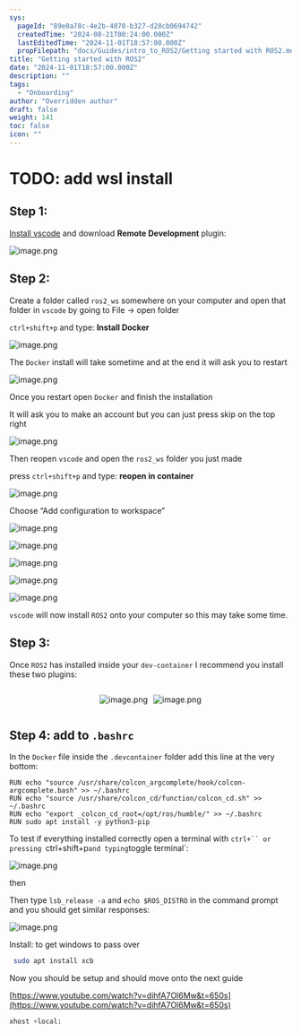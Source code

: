 ```yaml
---
sys:
  pageId: "89e0a78c-4e2b-4070-b327-d28cb0694742"
  createdTime: "2024-08-21T00:24:00.000Z"
  lastEditedTime: "2024-11-01T18:57:00.000Z"
  propFilepath: "docs/Guides/intro_to_ROS2/Getting started with ROS2.md"
title: "Getting started with ROS2"
date: "2024-11-01T18:57:00.000Z"
description: ""
tags:
  - "Onboarding"
author: "Overridden author"
draft: false
weight: 141
toc: false
icon: ""
---
```


# TODO: add wsl install

## Step 1:

[Install vscode](https://code.visualstudio.com/download) and download **Remote Development** plugin:

![image.png](https://prod-files-secure.s3.us-west-2.amazonaws.com/d518164a-d88e-44d1-a4ee-3adb3bd8bce0/efb52993-1881-4a40-b95e-6f020334f022/image.png?X-Amz-Algorithm=AWS4-HMAC-SHA256&X-Amz-Content-Sha256=UNSIGNED-PAYLOAD&X-Amz-Credential=ASIAZI2LB466WLHF54Y3%2F20250419%2Fus-west-2%2Fs3%2Faws4_request&X-Amz-Date=20250419T131448Z&X-Amz-Expires=3600&X-Amz-Security-Token=IQoJb3JpZ2luX2VjEAQaCXVzLXdlc3QtMiJIMEYCIQDmDNXBsW72twtZD9qobspm9FypThPQyw9EewL1CMAbLwIhANoj8Wgs5Vh7b3ghUSV617IO7llffikFoBO3%2BQbr23DbKogECI3%2F%2F%2F%2F%2F%2F%2F%2F%2F%2FwEQABoMNjM3NDIzMTgzODA1Igz3PiZCn11nMOy303sq3AOddwrhge%2F0nVxDM5z8IYxLn%2FC5C4KYwV4z8OOwxpL6rmJlj98Ki8tndCGp2VvxLt8SIvwmbuVjpIhR2ZtqbLJFRv6esY%2FpmZmuKpJKEPetjPT8sSSctDtHYHW3eqeNDvUmPqRROb8UxHh3eznenWuCAnNpMhEmNZ%2FzoGtJGzmWvvfYu7I2yWXQehGQ6SpZWT1nt2o76cTlXdpw%2FT%2FhEAnYXvzNfptO8Lww4Fx4kmglOUbLmdOUnRRD7BcCiwHKbKL2zF%2BknnFM1rLPjmST8zxIRiSdmzcaShUxPtCkSe71p%2Bt4x%2FO9uNcXBwxYTZkk98ruxfd5k%2FuYET1aTUlP5qXzRyVPhre30EcsfhbcHW2m3JQ%2BauYXlO6Zy3L8dB7Btr%2Bcmvp2H09GicUfe3HlrrguUkrU6OlyD5TmYkGT1%2F9cjYdN3t3moWTan2MMK4ctmcwT0Nr8880XdLWbfpILD%2FIbq6TPT20OesW9J0zpcRf8e%2BSkAr10vxqgp3pnk58Lp1BTYmaOVYbCSagChZFTOwiBKhuPSbqW4uMDq8G8CiEByfDO021wWAfci5F42AuOWXxpaT9a2Opthr8PQSiVWAIHn77r9pWk%2F%2BcJkr54KLpPtXKQ22VfrqmSNAHfgTCcm47ABjqkAb5zkX8A0UeUNhlKGlpN%2F1%2Fiet9gsW2LDETBHqf1HWDWyu9J%2FU9HYGhgC4W9ER31xvfZXsApRtI7bZaAifBVwoiljnUpdiwU3FQQPE1FL%2BgJ5WPwWH%2FyyDqAtsL54hBeDe9aIDczkUlaNTlLo8O3c5bEpwyAzwV3BKXRMT83qhulH89kV8OyRV%2BeTFM1FkXjzAKRQUp3iLYQytKiNqgN3LN0EK%2FU&X-Amz-Signature=4a9804825a4f1c3ddda90dda959b72c1a2530a20b19fde1fa564e8b9d633a8c5&X-Amz-SignedHeaders=host&x-id=GetObject)

## Step 2:

Create a folder called `ros2_ws` somewhere on your computer and open that folder in `vscode` by going to File → open folder 

`ctrl+shift+p` and type: **Install Docker**

![image.png](https://prod-files-secure.s3.us-west-2.amazonaws.com/d518164a-d88e-44d1-a4ee-3adb3bd8bce0/2269dc0e-1cd5-47ff-bceb-c04ad9b2eab0/image.png?X-Amz-Algorithm=AWS4-HMAC-SHA256&X-Amz-Content-Sha256=UNSIGNED-PAYLOAD&X-Amz-Credential=ASIAZI2LB466WLHF54Y3%2F20250419%2Fus-west-2%2Fs3%2Faws4_request&X-Amz-Date=20250419T131448Z&X-Amz-Expires=3600&X-Amz-Security-Token=IQoJb3JpZ2luX2VjEAQaCXVzLXdlc3QtMiJIMEYCIQDmDNXBsW72twtZD9qobspm9FypThPQyw9EewL1CMAbLwIhANoj8Wgs5Vh7b3ghUSV617IO7llffikFoBO3%2BQbr23DbKogECI3%2F%2F%2F%2F%2F%2F%2F%2F%2F%2FwEQABoMNjM3NDIzMTgzODA1Igz3PiZCn11nMOy303sq3AOddwrhge%2F0nVxDM5z8IYxLn%2FC5C4KYwV4z8OOwxpL6rmJlj98Ki8tndCGp2VvxLt8SIvwmbuVjpIhR2ZtqbLJFRv6esY%2FpmZmuKpJKEPetjPT8sSSctDtHYHW3eqeNDvUmPqRROb8UxHh3eznenWuCAnNpMhEmNZ%2FzoGtJGzmWvvfYu7I2yWXQehGQ6SpZWT1nt2o76cTlXdpw%2FT%2FhEAnYXvzNfptO8Lww4Fx4kmglOUbLmdOUnRRD7BcCiwHKbKL2zF%2BknnFM1rLPjmST8zxIRiSdmzcaShUxPtCkSe71p%2Bt4x%2FO9uNcXBwxYTZkk98ruxfd5k%2FuYET1aTUlP5qXzRyVPhre30EcsfhbcHW2m3JQ%2BauYXlO6Zy3L8dB7Btr%2Bcmvp2H09GicUfe3HlrrguUkrU6OlyD5TmYkGT1%2F9cjYdN3t3moWTan2MMK4ctmcwT0Nr8880XdLWbfpILD%2FIbq6TPT20OesW9J0zpcRf8e%2BSkAr10vxqgp3pnk58Lp1BTYmaOVYbCSagChZFTOwiBKhuPSbqW4uMDq8G8CiEByfDO021wWAfci5F42AuOWXxpaT9a2Opthr8PQSiVWAIHn77r9pWk%2F%2BcJkr54KLpPtXKQ22VfrqmSNAHfgTCcm47ABjqkAb5zkX8A0UeUNhlKGlpN%2F1%2Fiet9gsW2LDETBHqf1HWDWyu9J%2FU9HYGhgC4W9ER31xvfZXsApRtI7bZaAifBVwoiljnUpdiwU3FQQPE1FL%2BgJ5WPwWH%2FyyDqAtsL54hBeDe9aIDczkUlaNTlLo8O3c5bEpwyAzwV3BKXRMT83qhulH89kV8OyRV%2BeTFM1FkXjzAKRQUp3iLYQytKiNqgN3LN0EK%2FU&X-Amz-Signature=d0dcf3d09ce19be95ac093f27e3ec03e3b8ac9c33570b95550a856728c09d5dd&X-Amz-SignedHeaders=host&x-id=GetObject)

The `Docker` install will take sometime and at the end it will ask you to restart

![image.png](https://prod-files-secure.s3.us-west-2.amazonaws.com/d518164a-d88e-44d1-a4ee-3adb3bd8bce0/ed233f78-be33-4b1f-b89c-9c346c0e961e/image.png?X-Amz-Algorithm=AWS4-HMAC-SHA256&X-Amz-Content-Sha256=UNSIGNED-PAYLOAD&X-Amz-Credential=ASIAZI2LB466WLHF54Y3%2F20250419%2Fus-west-2%2Fs3%2Faws4_request&X-Amz-Date=20250419T131448Z&X-Amz-Expires=3600&X-Amz-Security-Token=IQoJb3JpZ2luX2VjEAQaCXVzLXdlc3QtMiJIMEYCIQDmDNXBsW72twtZD9qobspm9FypThPQyw9EewL1CMAbLwIhANoj8Wgs5Vh7b3ghUSV617IO7llffikFoBO3%2BQbr23DbKogECI3%2F%2F%2F%2F%2F%2F%2F%2F%2F%2FwEQABoMNjM3NDIzMTgzODA1Igz3PiZCn11nMOy303sq3AOddwrhge%2F0nVxDM5z8IYxLn%2FC5C4KYwV4z8OOwxpL6rmJlj98Ki8tndCGp2VvxLt8SIvwmbuVjpIhR2ZtqbLJFRv6esY%2FpmZmuKpJKEPetjPT8sSSctDtHYHW3eqeNDvUmPqRROb8UxHh3eznenWuCAnNpMhEmNZ%2FzoGtJGzmWvvfYu7I2yWXQehGQ6SpZWT1nt2o76cTlXdpw%2FT%2FhEAnYXvzNfptO8Lww4Fx4kmglOUbLmdOUnRRD7BcCiwHKbKL2zF%2BknnFM1rLPjmST8zxIRiSdmzcaShUxPtCkSe71p%2Bt4x%2FO9uNcXBwxYTZkk98ruxfd5k%2FuYET1aTUlP5qXzRyVPhre30EcsfhbcHW2m3JQ%2BauYXlO6Zy3L8dB7Btr%2Bcmvp2H09GicUfe3HlrrguUkrU6OlyD5TmYkGT1%2F9cjYdN3t3moWTan2MMK4ctmcwT0Nr8880XdLWbfpILD%2FIbq6TPT20OesW9J0zpcRf8e%2BSkAr10vxqgp3pnk58Lp1BTYmaOVYbCSagChZFTOwiBKhuPSbqW4uMDq8G8CiEByfDO021wWAfci5F42AuOWXxpaT9a2Opthr8PQSiVWAIHn77r9pWk%2F%2BcJkr54KLpPtXKQ22VfrqmSNAHfgTCcm47ABjqkAb5zkX8A0UeUNhlKGlpN%2F1%2Fiet9gsW2LDETBHqf1HWDWyu9J%2FU9HYGhgC4W9ER31xvfZXsApRtI7bZaAifBVwoiljnUpdiwU3FQQPE1FL%2BgJ5WPwWH%2FyyDqAtsL54hBeDe9aIDczkUlaNTlLo8O3c5bEpwyAzwV3BKXRMT83qhulH89kV8OyRV%2BeTFM1FkXjzAKRQUp3iLYQytKiNqgN3LN0EK%2FU&X-Amz-Signature=b8224dc6b1ecdd442c0fa1448811aaced3f4fa86ac47cc4efd890dad5bd671e3&X-Amz-SignedHeaders=host&x-id=GetObject)

Once you restart open `Docker` and finish the installation

It will ask you to make an account but you can just press skip on the top right

![image.png](https://prod-files-secure.s3.us-west-2.amazonaws.com/d518164a-d88e-44d1-a4ee-3adb3bd8bce0/21010ad9-1659-4fd9-9f59-9932a09b2a3d/image.png?X-Amz-Algorithm=AWS4-HMAC-SHA256&X-Amz-Content-Sha256=UNSIGNED-PAYLOAD&X-Amz-Credential=ASIAZI2LB466WLHF54Y3%2F20250419%2Fus-west-2%2Fs3%2Faws4_request&X-Amz-Date=20250419T131448Z&X-Amz-Expires=3600&X-Amz-Security-Token=IQoJb3JpZ2luX2VjEAQaCXVzLXdlc3QtMiJIMEYCIQDmDNXBsW72twtZD9qobspm9FypThPQyw9EewL1CMAbLwIhANoj8Wgs5Vh7b3ghUSV617IO7llffikFoBO3%2BQbr23DbKogECI3%2F%2F%2F%2F%2F%2F%2F%2F%2F%2FwEQABoMNjM3NDIzMTgzODA1Igz3PiZCn11nMOy303sq3AOddwrhge%2F0nVxDM5z8IYxLn%2FC5C4KYwV4z8OOwxpL6rmJlj98Ki8tndCGp2VvxLt8SIvwmbuVjpIhR2ZtqbLJFRv6esY%2FpmZmuKpJKEPetjPT8sSSctDtHYHW3eqeNDvUmPqRROb8UxHh3eznenWuCAnNpMhEmNZ%2FzoGtJGzmWvvfYu7I2yWXQehGQ6SpZWT1nt2o76cTlXdpw%2FT%2FhEAnYXvzNfptO8Lww4Fx4kmglOUbLmdOUnRRD7BcCiwHKbKL2zF%2BknnFM1rLPjmST8zxIRiSdmzcaShUxPtCkSe71p%2Bt4x%2FO9uNcXBwxYTZkk98ruxfd5k%2FuYET1aTUlP5qXzRyVPhre30EcsfhbcHW2m3JQ%2BauYXlO6Zy3L8dB7Btr%2Bcmvp2H09GicUfe3HlrrguUkrU6OlyD5TmYkGT1%2F9cjYdN3t3moWTan2MMK4ctmcwT0Nr8880XdLWbfpILD%2FIbq6TPT20OesW9J0zpcRf8e%2BSkAr10vxqgp3pnk58Lp1BTYmaOVYbCSagChZFTOwiBKhuPSbqW4uMDq8G8CiEByfDO021wWAfci5F42AuOWXxpaT9a2Opthr8PQSiVWAIHn77r9pWk%2F%2BcJkr54KLpPtXKQ22VfrqmSNAHfgTCcm47ABjqkAb5zkX8A0UeUNhlKGlpN%2F1%2Fiet9gsW2LDETBHqf1HWDWyu9J%2FU9HYGhgC4W9ER31xvfZXsApRtI7bZaAifBVwoiljnUpdiwU3FQQPE1FL%2BgJ5WPwWH%2FyyDqAtsL54hBeDe9aIDczkUlaNTlLo8O3c5bEpwyAzwV3BKXRMT83qhulH89kV8OyRV%2BeTFM1FkXjzAKRQUp3iLYQytKiNqgN3LN0EK%2FU&X-Amz-Signature=aa680936b80724a43a9f76d3bf971bb5408c43d37542c03b90eda866e5bcaa34&X-Amz-SignedHeaders=host&x-id=GetObject)

Then reopen `vscode` and open the `ros2_ws` folder you just made

press `ctrl+shift+p` and type: **reopen in container**

![image.png](https://prod-files-secure.s3.us-west-2.amazonaws.com/d518164a-d88e-44d1-a4ee-3adb3bd8bce0/4e93b8c2-41ad-488c-8095-c74205196118/image.png?X-Amz-Algorithm=AWS4-HMAC-SHA256&X-Amz-Content-Sha256=UNSIGNED-PAYLOAD&X-Amz-Credential=ASIAZI2LB466WLHF54Y3%2F20250419%2Fus-west-2%2Fs3%2Faws4_request&X-Amz-Date=20250419T131448Z&X-Amz-Expires=3600&X-Amz-Security-Token=IQoJb3JpZ2luX2VjEAQaCXVzLXdlc3QtMiJIMEYCIQDmDNXBsW72twtZD9qobspm9FypThPQyw9EewL1CMAbLwIhANoj8Wgs5Vh7b3ghUSV617IO7llffikFoBO3%2BQbr23DbKogECI3%2F%2F%2F%2F%2F%2F%2F%2F%2F%2FwEQABoMNjM3NDIzMTgzODA1Igz3PiZCn11nMOy303sq3AOddwrhge%2F0nVxDM5z8IYxLn%2FC5C4KYwV4z8OOwxpL6rmJlj98Ki8tndCGp2VvxLt8SIvwmbuVjpIhR2ZtqbLJFRv6esY%2FpmZmuKpJKEPetjPT8sSSctDtHYHW3eqeNDvUmPqRROb8UxHh3eznenWuCAnNpMhEmNZ%2FzoGtJGzmWvvfYu7I2yWXQehGQ6SpZWT1nt2o76cTlXdpw%2FT%2FhEAnYXvzNfptO8Lww4Fx4kmglOUbLmdOUnRRD7BcCiwHKbKL2zF%2BknnFM1rLPjmST8zxIRiSdmzcaShUxPtCkSe71p%2Bt4x%2FO9uNcXBwxYTZkk98ruxfd5k%2FuYET1aTUlP5qXzRyVPhre30EcsfhbcHW2m3JQ%2BauYXlO6Zy3L8dB7Btr%2Bcmvp2H09GicUfe3HlrrguUkrU6OlyD5TmYkGT1%2F9cjYdN3t3moWTan2MMK4ctmcwT0Nr8880XdLWbfpILD%2FIbq6TPT20OesW9J0zpcRf8e%2BSkAr10vxqgp3pnk58Lp1BTYmaOVYbCSagChZFTOwiBKhuPSbqW4uMDq8G8CiEByfDO021wWAfci5F42AuOWXxpaT9a2Opthr8PQSiVWAIHn77r9pWk%2F%2BcJkr54KLpPtXKQ22VfrqmSNAHfgTCcm47ABjqkAb5zkX8A0UeUNhlKGlpN%2F1%2Fiet9gsW2LDETBHqf1HWDWyu9J%2FU9HYGhgC4W9ER31xvfZXsApRtI7bZaAifBVwoiljnUpdiwU3FQQPE1FL%2BgJ5WPwWH%2FyyDqAtsL54hBeDe9aIDczkUlaNTlLo8O3c5bEpwyAzwV3BKXRMT83qhulH89kV8OyRV%2BeTFM1FkXjzAKRQUp3iLYQytKiNqgN3LN0EK%2FU&X-Amz-Signature=0991c391eaa6e63d56241c733c1df1c0b9a147db6c8fa09e4f2df65ce36eff1a&X-Amz-SignedHeaders=host&x-id=GetObject)

Choose “Add configuration to workspace”

![image.png](https://prod-files-secure.s3.us-west-2.amazonaws.com/d518164a-d88e-44d1-a4ee-3adb3bd8bce0/9560b282-5060-4989-ba37-97e7b2c22476/image.png?X-Amz-Algorithm=AWS4-HMAC-SHA256&X-Amz-Content-Sha256=UNSIGNED-PAYLOAD&X-Amz-Credential=ASIAZI2LB466WLHF54Y3%2F20250419%2Fus-west-2%2Fs3%2Faws4_request&X-Amz-Date=20250419T131448Z&X-Amz-Expires=3600&X-Amz-Security-Token=IQoJb3JpZ2luX2VjEAQaCXVzLXdlc3QtMiJIMEYCIQDmDNXBsW72twtZD9qobspm9FypThPQyw9EewL1CMAbLwIhANoj8Wgs5Vh7b3ghUSV617IO7llffikFoBO3%2BQbr23DbKogECI3%2F%2F%2F%2F%2F%2F%2F%2F%2F%2FwEQABoMNjM3NDIzMTgzODA1Igz3PiZCn11nMOy303sq3AOddwrhge%2F0nVxDM5z8IYxLn%2FC5C4KYwV4z8OOwxpL6rmJlj98Ki8tndCGp2VvxLt8SIvwmbuVjpIhR2ZtqbLJFRv6esY%2FpmZmuKpJKEPetjPT8sSSctDtHYHW3eqeNDvUmPqRROb8UxHh3eznenWuCAnNpMhEmNZ%2FzoGtJGzmWvvfYu7I2yWXQehGQ6SpZWT1nt2o76cTlXdpw%2FT%2FhEAnYXvzNfptO8Lww4Fx4kmglOUbLmdOUnRRD7BcCiwHKbKL2zF%2BknnFM1rLPjmST8zxIRiSdmzcaShUxPtCkSe71p%2Bt4x%2FO9uNcXBwxYTZkk98ruxfd5k%2FuYET1aTUlP5qXzRyVPhre30EcsfhbcHW2m3JQ%2BauYXlO6Zy3L8dB7Btr%2Bcmvp2H09GicUfe3HlrrguUkrU6OlyD5TmYkGT1%2F9cjYdN3t3moWTan2MMK4ctmcwT0Nr8880XdLWbfpILD%2FIbq6TPT20OesW9J0zpcRf8e%2BSkAr10vxqgp3pnk58Lp1BTYmaOVYbCSagChZFTOwiBKhuPSbqW4uMDq8G8CiEByfDO021wWAfci5F42AuOWXxpaT9a2Opthr8PQSiVWAIHn77r9pWk%2F%2BcJkr54KLpPtXKQ22VfrqmSNAHfgTCcm47ABjqkAb5zkX8A0UeUNhlKGlpN%2F1%2Fiet9gsW2LDETBHqf1HWDWyu9J%2FU9HYGhgC4W9ER31xvfZXsApRtI7bZaAifBVwoiljnUpdiwU3FQQPE1FL%2BgJ5WPwWH%2FyyDqAtsL54hBeDe9aIDczkUlaNTlLo8O3c5bEpwyAzwV3BKXRMT83qhulH89kV8OyRV%2BeTFM1FkXjzAKRQUp3iLYQytKiNqgN3LN0EK%2FU&X-Amz-Signature=6a43a0ab157dde776d63f163d98229a89274bbd0d266fb72ac1504378ff65e48&X-Amz-SignedHeaders=host&x-id=GetObject)

![image.png](https://prod-files-secure.s3.us-west-2.amazonaws.com/d518164a-d88e-44d1-a4ee-3adb3bd8bce0/2ee63f81-886b-48e8-a553-dc6e5eac99e4/image.png?X-Amz-Algorithm=AWS4-HMAC-SHA256&X-Amz-Content-Sha256=UNSIGNED-PAYLOAD&X-Amz-Credential=ASIAZI2LB466WLHF54Y3%2F20250419%2Fus-west-2%2Fs3%2Faws4_request&X-Amz-Date=20250419T131448Z&X-Amz-Expires=3600&X-Amz-Security-Token=IQoJb3JpZ2luX2VjEAQaCXVzLXdlc3QtMiJIMEYCIQDmDNXBsW72twtZD9qobspm9FypThPQyw9EewL1CMAbLwIhANoj8Wgs5Vh7b3ghUSV617IO7llffikFoBO3%2BQbr23DbKogECI3%2F%2F%2F%2F%2F%2F%2F%2F%2F%2FwEQABoMNjM3NDIzMTgzODA1Igz3PiZCn11nMOy303sq3AOddwrhge%2F0nVxDM5z8IYxLn%2FC5C4KYwV4z8OOwxpL6rmJlj98Ki8tndCGp2VvxLt8SIvwmbuVjpIhR2ZtqbLJFRv6esY%2FpmZmuKpJKEPetjPT8sSSctDtHYHW3eqeNDvUmPqRROb8UxHh3eznenWuCAnNpMhEmNZ%2FzoGtJGzmWvvfYu7I2yWXQehGQ6SpZWT1nt2o76cTlXdpw%2FT%2FhEAnYXvzNfptO8Lww4Fx4kmglOUbLmdOUnRRD7BcCiwHKbKL2zF%2BknnFM1rLPjmST8zxIRiSdmzcaShUxPtCkSe71p%2Bt4x%2FO9uNcXBwxYTZkk98ruxfd5k%2FuYET1aTUlP5qXzRyVPhre30EcsfhbcHW2m3JQ%2BauYXlO6Zy3L8dB7Btr%2Bcmvp2H09GicUfe3HlrrguUkrU6OlyD5TmYkGT1%2F9cjYdN3t3moWTan2MMK4ctmcwT0Nr8880XdLWbfpILD%2FIbq6TPT20OesW9J0zpcRf8e%2BSkAr10vxqgp3pnk58Lp1BTYmaOVYbCSagChZFTOwiBKhuPSbqW4uMDq8G8CiEByfDO021wWAfci5F42AuOWXxpaT9a2Opthr8PQSiVWAIHn77r9pWk%2F%2BcJkr54KLpPtXKQ22VfrqmSNAHfgTCcm47ABjqkAb5zkX8A0UeUNhlKGlpN%2F1%2Fiet9gsW2LDETBHqf1HWDWyu9J%2FU9HYGhgC4W9ER31xvfZXsApRtI7bZaAifBVwoiljnUpdiwU3FQQPE1FL%2BgJ5WPwWH%2FyyDqAtsL54hBeDe9aIDczkUlaNTlLo8O3c5bEpwyAzwV3BKXRMT83qhulH89kV8OyRV%2BeTFM1FkXjzAKRQUp3iLYQytKiNqgN3LN0EK%2FU&X-Amz-Signature=325b50f0b6b404a3cb93e7ef2fa9fa0c81b7047f4e666c627731dfe11e82f957&X-Amz-SignedHeaders=host&x-id=GetObject)

![image.png](https://prod-files-secure.s3.us-west-2.amazonaws.com/d518164a-d88e-44d1-a4ee-3adb3bd8bce0/ae1580b2-b048-407e-aed9-b584224a7a04/image.png?X-Amz-Algorithm=AWS4-HMAC-SHA256&X-Amz-Content-Sha256=UNSIGNED-PAYLOAD&X-Amz-Credential=ASIAZI2LB466WLHF54Y3%2F20250419%2Fus-west-2%2Fs3%2Faws4_request&X-Amz-Date=20250419T131448Z&X-Amz-Expires=3600&X-Amz-Security-Token=IQoJb3JpZ2luX2VjEAQaCXVzLXdlc3QtMiJIMEYCIQDmDNXBsW72twtZD9qobspm9FypThPQyw9EewL1CMAbLwIhANoj8Wgs5Vh7b3ghUSV617IO7llffikFoBO3%2BQbr23DbKogECI3%2F%2F%2F%2F%2F%2F%2F%2F%2F%2FwEQABoMNjM3NDIzMTgzODA1Igz3PiZCn11nMOy303sq3AOddwrhge%2F0nVxDM5z8IYxLn%2FC5C4KYwV4z8OOwxpL6rmJlj98Ki8tndCGp2VvxLt8SIvwmbuVjpIhR2ZtqbLJFRv6esY%2FpmZmuKpJKEPetjPT8sSSctDtHYHW3eqeNDvUmPqRROb8UxHh3eznenWuCAnNpMhEmNZ%2FzoGtJGzmWvvfYu7I2yWXQehGQ6SpZWT1nt2o76cTlXdpw%2FT%2FhEAnYXvzNfptO8Lww4Fx4kmglOUbLmdOUnRRD7BcCiwHKbKL2zF%2BknnFM1rLPjmST8zxIRiSdmzcaShUxPtCkSe71p%2Bt4x%2FO9uNcXBwxYTZkk98ruxfd5k%2FuYET1aTUlP5qXzRyVPhre30EcsfhbcHW2m3JQ%2BauYXlO6Zy3L8dB7Btr%2Bcmvp2H09GicUfe3HlrrguUkrU6OlyD5TmYkGT1%2F9cjYdN3t3moWTan2MMK4ctmcwT0Nr8880XdLWbfpILD%2FIbq6TPT20OesW9J0zpcRf8e%2BSkAr10vxqgp3pnk58Lp1BTYmaOVYbCSagChZFTOwiBKhuPSbqW4uMDq8G8CiEByfDO021wWAfci5F42AuOWXxpaT9a2Opthr8PQSiVWAIHn77r9pWk%2F%2BcJkr54KLpPtXKQ22VfrqmSNAHfgTCcm47ABjqkAb5zkX8A0UeUNhlKGlpN%2F1%2Fiet9gsW2LDETBHqf1HWDWyu9J%2FU9HYGhgC4W9ER31xvfZXsApRtI7bZaAifBVwoiljnUpdiwU3FQQPE1FL%2BgJ5WPwWH%2FyyDqAtsL54hBeDe9aIDczkUlaNTlLo8O3c5bEpwyAzwV3BKXRMT83qhulH89kV8OyRV%2BeTFM1FkXjzAKRQUp3iLYQytKiNqgN3LN0EK%2FU&X-Amz-Signature=936349a07d59208f9d7610bcf4fb9daa16eace046396dfb6bc15fbd139effb42&X-Amz-SignedHeaders=host&x-id=GetObject)

![image.png](https://prod-files-secure.s3.us-west-2.amazonaws.com/d518164a-d88e-44d1-a4ee-3adb3bd8bce0/53255b28-f75e-430f-b9e3-c0ac8577e42b/image.png?X-Amz-Algorithm=AWS4-HMAC-SHA256&X-Amz-Content-Sha256=UNSIGNED-PAYLOAD&X-Amz-Credential=ASIAZI2LB466WLHF54Y3%2F20250419%2Fus-west-2%2Fs3%2Faws4_request&X-Amz-Date=20250419T131448Z&X-Amz-Expires=3600&X-Amz-Security-Token=IQoJb3JpZ2luX2VjEAQaCXVzLXdlc3QtMiJIMEYCIQDmDNXBsW72twtZD9qobspm9FypThPQyw9EewL1CMAbLwIhANoj8Wgs5Vh7b3ghUSV617IO7llffikFoBO3%2BQbr23DbKogECI3%2F%2F%2F%2F%2F%2F%2F%2F%2F%2FwEQABoMNjM3NDIzMTgzODA1Igz3PiZCn11nMOy303sq3AOddwrhge%2F0nVxDM5z8IYxLn%2FC5C4KYwV4z8OOwxpL6rmJlj98Ki8tndCGp2VvxLt8SIvwmbuVjpIhR2ZtqbLJFRv6esY%2FpmZmuKpJKEPetjPT8sSSctDtHYHW3eqeNDvUmPqRROb8UxHh3eznenWuCAnNpMhEmNZ%2FzoGtJGzmWvvfYu7I2yWXQehGQ6SpZWT1nt2o76cTlXdpw%2FT%2FhEAnYXvzNfptO8Lww4Fx4kmglOUbLmdOUnRRD7BcCiwHKbKL2zF%2BknnFM1rLPjmST8zxIRiSdmzcaShUxPtCkSe71p%2Bt4x%2FO9uNcXBwxYTZkk98ruxfd5k%2FuYET1aTUlP5qXzRyVPhre30EcsfhbcHW2m3JQ%2BauYXlO6Zy3L8dB7Btr%2Bcmvp2H09GicUfe3HlrrguUkrU6OlyD5TmYkGT1%2F9cjYdN3t3moWTan2MMK4ctmcwT0Nr8880XdLWbfpILD%2FIbq6TPT20OesW9J0zpcRf8e%2BSkAr10vxqgp3pnk58Lp1BTYmaOVYbCSagChZFTOwiBKhuPSbqW4uMDq8G8CiEByfDO021wWAfci5F42AuOWXxpaT9a2Opthr8PQSiVWAIHn77r9pWk%2F%2BcJkr54KLpPtXKQ22VfrqmSNAHfgTCcm47ABjqkAb5zkX8A0UeUNhlKGlpN%2F1%2Fiet9gsW2LDETBHqf1HWDWyu9J%2FU9HYGhgC4W9ER31xvfZXsApRtI7bZaAifBVwoiljnUpdiwU3FQQPE1FL%2BgJ5WPwWH%2FyyDqAtsL54hBeDe9aIDczkUlaNTlLo8O3c5bEpwyAzwV3BKXRMT83qhulH89kV8OyRV%2BeTFM1FkXjzAKRQUp3iLYQytKiNqgN3LN0EK%2FU&X-Amz-Signature=b44eacc69d50767c76f79f3c6d967f9a2b4c25f5fba4ea2221bd4dfa60e2b269&X-Amz-SignedHeaders=host&x-id=GetObject)

![image.png](https://prod-files-secure.s3.us-west-2.amazonaws.com/d518164a-d88e-44d1-a4ee-3adb3bd8bce0/7c562767-5af9-4ffb-97d1-327bcdf4ee00/image.png?X-Amz-Algorithm=AWS4-HMAC-SHA256&X-Amz-Content-Sha256=UNSIGNED-PAYLOAD&X-Amz-Credential=ASIAZI2LB466WLHF54Y3%2F20250419%2Fus-west-2%2Fs3%2Faws4_request&X-Amz-Date=20250419T131448Z&X-Amz-Expires=3600&X-Amz-Security-Token=IQoJb3JpZ2luX2VjEAQaCXVzLXdlc3QtMiJIMEYCIQDmDNXBsW72twtZD9qobspm9FypThPQyw9EewL1CMAbLwIhANoj8Wgs5Vh7b3ghUSV617IO7llffikFoBO3%2BQbr23DbKogECI3%2F%2F%2F%2F%2F%2F%2F%2F%2F%2FwEQABoMNjM3NDIzMTgzODA1Igz3PiZCn11nMOy303sq3AOddwrhge%2F0nVxDM5z8IYxLn%2FC5C4KYwV4z8OOwxpL6rmJlj98Ki8tndCGp2VvxLt8SIvwmbuVjpIhR2ZtqbLJFRv6esY%2FpmZmuKpJKEPetjPT8sSSctDtHYHW3eqeNDvUmPqRROb8UxHh3eznenWuCAnNpMhEmNZ%2FzoGtJGzmWvvfYu7I2yWXQehGQ6SpZWT1nt2o76cTlXdpw%2FT%2FhEAnYXvzNfptO8Lww4Fx4kmglOUbLmdOUnRRD7BcCiwHKbKL2zF%2BknnFM1rLPjmST8zxIRiSdmzcaShUxPtCkSe71p%2Bt4x%2FO9uNcXBwxYTZkk98ruxfd5k%2FuYET1aTUlP5qXzRyVPhre30EcsfhbcHW2m3JQ%2BauYXlO6Zy3L8dB7Btr%2Bcmvp2H09GicUfe3HlrrguUkrU6OlyD5TmYkGT1%2F9cjYdN3t3moWTan2MMK4ctmcwT0Nr8880XdLWbfpILD%2FIbq6TPT20OesW9J0zpcRf8e%2BSkAr10vxqgp3pnk58Lp1BTYmaOVYbCSagChZFTOwiBKhuPSbqW4uMDq8G8CiEByfDO021wWAfci5F42AuOWXxpaT9a2Opthr8PQSiVWAIHn77r9pWk%2F%2BcJkr54KLpPtXKQ22VfrqmSNAHfgTCcm47ABjqkAb5zkX8A0UeUNhlKGlpN%2F1%2Fiet9gsW2LDETBHqf1HWDWyu9J%2FU9HYGhgC4W9ER31xvfZXsApRtI7bZaAifBVwoiljnUpdiwU3FQQPE1FL%2BgJ5WPwWH%2FyyDqAtsL54hBeDe9aIDczkUlaNTlLo8O3c5bEpwyAzwV3BKXRMT83qhulH89kV8OyRV%2BeTFM1FkXjzAKRQUp3iLYQytKiNqgN3LN0EK%2FU&X-Amz-Signature=d85dc7c8ff8675be24bb8eb1b5f3c1372b071b1181c927243a52b046111ae834&X-Amz-SignedHeaders=host&x-id=GetObject)

`vscode` will now install `ROS2` onto your computer so this may take some time.

## Step 3:

Once `ROS2` has installed inside your `dev-container` I recommend you install these two plugins:

<div style="display: flex;flex-direction: row; column-gap:10px; max-width: 630px;justify-content: center;">
<div>

![image.png](https://prod-files-secure.s3.us-west-2.amazonaws.com/d518164a-d88e-44d1-a4ee-3adb3bd8bce0/3fc3d550-5a54-4ba1-ba6b-faa01cdb7369/image.png?X-Amz-Algorithm=AWS4-HMAC-SHA256&X-Amz-Content-Sha256=UNSIGNED-PAYLOAD&X-Amz-Credential=ASIAZI2LB4662XNXDW5D%2F20250419%2Fus-west-2%2Fs3%2Faws4_request&X-Amz-Date=20250419T131455Z&X-Amz-Expires=3600&X-Amz-Security-Token=IQoJb3JpZ2luX2VjEAQaCXVzLXdlc3QtMiJGMEQCIEvj6RboqfTDbtOEVT81tfxylZk%2FyB3X%2FWS6Fq%2F1CzrwAiBfeiqysiHLuOZiCFJlnC84hK3FaAsBP3fyg8GdR5c9HiqIBAiN%2F%2F%2F%2F%2F%2F%2F%2F%2F%2F8BEAAaDDYzNzQyMzE4MzgwNSIMF6POijcbnuEAXGgtKtwD8q7ocOaGOZ8VH2aOAYEzqZTm7sJG90coTPk%2BNWOZArR5fNKZJpzHMF0cJnwTaSc25Js3aAeVBwaLxEwZgWzn6QTKCDhVOIKwN%2FWrLOPknGbpbaCKE5KDiLvY6eP6Rc27aXbOdexpsTmST5%2BeTP28gSF82wh4FDdzivC3vsK7UGDSBKVLGK%2FQQ0gCMMbqJ4l79h5Lsw%2BzucjIH%2FmrpYV0r4L%2FF8JynDTNJzl4%2FstPjasGSIsJkGFn2Z3LL4vbZKLgSU4TVpdSB2y8LcdGw7KRxeKuPLy0ZBJ%2B8Kf7zgUn%2FCzmExJbLrrVAFtBRK8yeS%2B52u2%2BWQfE3fRCCPxU054gKqt5tN0Ts2LQOHDPbia1MKwSloATBdHRaiaALtQ9M5TJjCH8CZZuovjm5RlaYmbiuQIMMrW%2BEHem8agAiakEUKgBAWmImYbKmJ4T6nZ0JdIy9olE8xg7ss9SFqBy0tTh4d12vVZP9cAUIhZYufRJdBL7CUMCmpjz3aA5gIsul2cqrQurOjBHKnDJdV7wQ21tpXIJqSLwfu%2FmR4dv8ppVLyP4je%2F2U8RJQ0jSplSC6m2McM%2FtgVHS7hOEYj3lI9vtTEkfO92ZIftbXzAVYnOfTRBSEVPi%2B4nh%2ByiPMBgw8ZmOwAY6pgGwClQKxEGXdoSyBdAjYGykpeYmCbzl8jZ5eMhnAAqJ4sjJpnMk%2BRBDCglTpHgirHIzsuX9xKT2MsF5MZkkPmTbt1tKfqJ55isDdO7I1T8vfBqHQbxqHgvzOxl2FOnDCte3269UM0NmY%2BJbZpmoTu01jNCjVZ9H3yEkVsbxdmIW24IhDx%2B2an6VMVr9qH6jwRHhYKelT6JqvQ2a0X1dSpBz6GSYs4Wg&X-Amz-Signature=ca23037af282903d068cf0aed242aaf69a83bc9e7ea02c59b4ea9679d0410f29&X-Amz-SignedHeaders=host&x-id=GetObject)

</div>
<div>

![image.png](https://prod-files-secure.s3.us-west-2.amazonaws.com/d518164a-d88e-44d1-a4ee-3adb3bd8bce0/d994cc66-13c2-4093-a5a3-f84cf4601a82/image.png?X-Amz-Algorithm=AWS4-HMAC-SHA256&X-Amz-Content-Sha256=UNSIGNED-PAYLOAD&X-Amz-Credential=ASIAZI2LB4664WS5Q27T%2F20250419%2Fus-west-2%2Fs3%2Faws4_request&X-Amz-Date=20250419T131455Z&X-Amz-Expires=3600&X-Amz-Security-Token=IQoJb3JpZ2luX2VjEAQaCXVzLXdlc3QtMiJGMEQCIGjkkUh1%2BSjeOpuVWp0FUvbLXrV0labRqlIb7IVL55zJAiBY0XLqEH7TMb0tJJLQ2DldfT4aCU8eDtyJ0P%2FERftNfyqIBAiN%2F%2F%2F%2F%2F%2F%2F%2F%2F%2F8BEAAaDDYzNzQyMzE4MzgwNSIMPogOrL2r1fJBGO1pKtwDv1tCbHSsP9mLIPEf55uqccJ9znS1abZAkTr%2FbZNNLHa%2BNd4pnX0wfJuVFeVhSThl4VVe%2BZIgsYvT5Gu512mrtnSzfIHVXMufCas7qKJmfvs3%2FP%2F%2FFtf6YeImYWtENsNjNhdn2q%2Be02VN0zSLfWEavlQcjAUSk9k%2BQ9IFuTIJA7u%2BHqzDK2iWpRIOket2NFCURZx94mlCffxu7zrVYVjyMUazbWPhpCcGsFZu8SC%2BBt6fXn%2BHFekNQf1DRYlGd%2FwcYLdSbnGwmgRP7M8ehOaXumOWFAHPc8tLTrH6Y8s9PCIz2Rn2GuFfiVJlebpo%2FLIsElXPtL%2F8MjdIi38NNBOiCjliRb2NNkzj8Laz92k3hISmwMWGVsDFTSiwqqsaHp4Lvoeu1bvYSHrbjc2b%2FzembsM%2BzHiCOu77wJiaZEHP85P7RHiyfQHc2h56kV7oX7fsbauSiSNZu4Ftw%2FyTiciN3G1CaNXGGDyX5ZK988wNLtda90s3uNDOsrtRA7gYMr5xdOShWeIV4JF%2FHiZD2ZE%2B88NG4niOsThkef7vc2g91AdB7eCtkV31ATV3b1V146KW6NRGtE7i22k%2F7jSeUUUc%2F%2FPQ%2FTx6%2FDWx0ruAX5ascE9R%2F2yU2Fs1lVAP14Iw4pWOwAY6pgGj8jyg2j7bVElSaZYVu3HhRPmDSNluYqVG6FcTDcEpAt3WlVp0EXhMR0Btwg9fl9Gj1L%2FrVR%2Bjh9n2Q1fVH5cc%2B8Ppi66OmvUUMqmj%2BcRYnQongGQ3elw1DqQZXiONm3ASjFbw%2BcVL3HTG9vsTDi31rV6wDJ17UNMhvHXOkvk%2BMqvan5g%2BP1EgCOodQl7MvqcJGCc81Wc9VwoSvQT5xft8ya5Ynqf8&X-Amz-Signature=11b39519373f0b4e824b78edaf218b09c634efff551fdf25bdf2afc8a18b1f88&X-Amz-SignedHeaders=host&x-id=GetObject)

</div>
</div>

## Step 4: add to `.bashrc`

In the `Docker` file inside the `.devcontainer` folder add this line at the very bottom: 

```docker
RUN echo "source /usr/share/colcon_argcomplete/hook/colcon-argcomplete.bash" >> ~/.bashrc
RUN echo "source /usr/share/colcon_cd/function/colcon_cd.sh" >> ~/.bashrc
RUN echo "export _colcon_cd_root=/opt/ros/humble/" >> ~/.bashrc
RUN sudo apt install -y python3-pip 
```

To test if everything installed correctly open a terminal with `ctrl+`` or pressing `ctrl+shift+p` and typing `toggle terminal`:

![image.png](https://prod-files-secure.s3.us-west-2.amazonaws.com/d518164a-d88e-44d1-a4ee-3adb3bd8bce0/6a4943d8-b04e-4c02-9a58-775f3384d1a5/image.png?X-Amz-Algorithm=AWS4-HMAC-SHA256&X-Amz-Content-Sha256=UNSIGNED-PAYLOAD&X-Amz-Credential=ASIAZI2LB466WLHF54Y3%2F20250419%2Fus-west-2%2Fs3%2Faws4_request&X-Amz-Date=20250419T131448Z&X-Amz-Expires=3600&X-Amz-Security-Token=IQoJb3JpZ2luX2VjEAQaCXVzLXdlc3QtMiJIMEYCIQDmDNXBsW72twtZD9qobspm9FypThPQyw9EewL1CMAbLwIhANoj8Wgs5Vh7b3ghUSV617IO7llffikFoBO3%2BQbr23DbKogECI3%2F%2F%2F%2F%2F%2F%2F%2F%2F%2FwEQABoMNjM3NDIzMTgzODA1Igz3PiZCn11nMOy303sq3AOddwrhge%2F0nVxDM5z8IYxLn%2FC5C4KYwV4z8OOwxpL6rmJlj98Ki8tndCGp2VvxLt8SIvwmbuVjpIhR2ZtqbLJFRv6esY%2FpmZmuKpJKEPetjPT8sSSctDtHYHW3eqeNDvUmPqRROb8UxHh3eznenWuCAnNpMhEmNZ%2FzoGtJGzmWvvfYu7I2yWXQehGQ6SpZWT1nt2o76cTlXdpw%2FT%2FhEAnYXvzNfptO8Lww4Fx4kmglOUbLmdOUnRRD7BcCiwHKbKL2zF%2BknnFM1rLPjmST8zxIRiSdmzcaShUxPtCkSe71p%2Bt4x%2FO9uNcXBwxYTZkk98ruxfd5k%2FuYET1aTUlP5qXzRyVPhre30EcsfhbcHW2m3JQ%2BauYXlO6Zy3L8dB7Btr%2Bcmvp2H09GicUfe3HlrrguUkrU6OlyD5TmYkGT1%2F9cjYdN3t3moWTan2MMK4ctmcwT0Nr8880XdLWbfpILD%2FIbq6TPT20OesW9J0zpcRf8e%2BSkAr10vxqgp3pnk58Lp1BTYmaOVYbCSagChZFTOwiBKhuPSbqW4uMDq8G8CiEByfDO021wWAfci5F42AuOWXxpaT9a2Opthr8PQSiVWAIHn77r9pWk%2F%2BcJkr54KLpPtXKQ22VfrqmSNAHfgTCcm47ABjqkAb5zkX8A0UeUNhlKGlpN%2F1%2Fiet9gsW2LDETBHqf1HWDWyu9J%2FU9HYGhgC4W9ER31xvfZXsApRtI7bZaAifBVwoiljnUpdiwU3FQQPE1FL%2BgJ5WPwWH%2FyyDqAtsL54hBeDe9aIDczkUlaNTlLo8O3c5bEpwyAzwV3BKXRMT83qhulH89kV8OyRV%2BeTFM1FkXjzAKRQUp3iLYQytKiNqgN3LN0EK%2FU&X-Amz-Signature=bf65d58fbdaed8b877b396570cb220f15d2cca31b157997b76637fe335b1aa8c&X-Amz-SignedHeaders=host&x-id=GetObject)

then 

Then type `lsb_release -a` and `echo $ROS_DISTRO` in the command prompt and you should get similar responses:

![image.png](https://prod-files-secure.s3.us-west-2.amazonaws.com/d518164a-d88e-44d1-a4ee-3adb3bd8bce0/3e635dec-a805-4e85-8b9e-d000e5b71a4e/image.png?X-Amz-Algorithm=AWS4-HMAC-SHA256&X-Amz-Content-Sha256=UNSIGNED-PAYLOAD&X-Amz-Credential=ASIAZI2LB466WLHF54Y3%2F20250419%2Fus-west-2%2Fs3%2Faws4_request&X-Amz-Date=20250419T131448Z&X-Amz-Expires=3600&X-Amz-Security-Token=IQoJb3JpZ2luX2VjEAQaCXVzLXdlc3QtMiJIMEYCIQDmDNXBsW72twtZD9qobspm9FypThPQyw9EewL1CMAbLwIhANoj8Wgs5Vh7b3ghUSV617IO7llffikFoBO3%2BQbr23DbKogECI3%2F%2F%2F%2F%2F%2F%2F%2F%2F%2FwEQABoMNjM3NDIzMTgzODA1Igz3PiZCn11nMOy303sq3AOddwrhge%2F0nVxDM5z8IYxLn%2FC5C4KYwV4z8OOwxpL6rmJlj98Ki8tndCGp2VvxLt8SIvwmbuVjpIhR2ZtqbLJFRv6esY%2FpmZmuKpJKEPetjPT8sSSctDtHYHW3eqeNDvUmPqRROb8UxHh3eznenWuCAnNpMhEmNZ%2FzoGtJGzmWvvfYu7I2yWXQehGQ6SpZWT1nt2o76cTlXdpw%2FT%2FhEAnYXvzNfptO8Lww4Fx4kmglOUbLmdOUnRRD7BcCiwHKbKL2zF%2BknnFM1rLPjmST8zxIRiSdmzcaShUxPtCkSe71p%2Bt4x%2FO9uNcXBwxYTZkk98ruxfd5k%2FuYET1aTUlP5qXzRyVPhre30EcsfhbcHW2m3JQ%2BauYXlO6Zy3L8dB7Btr%2Bcmvp2H09GicUfe3HlrrguUkrU6OlyD5TmYkGT1%2F9cjYdN3t3moWTan2MMK4ctmcwT0Nr8880XdLWbfpILD%2FIbq6TPT20OesW9J0zpcRf8e%2BSkAr10vxqgp3pnk58Lp1BTYmaOVYbCSagChZFTOwiBKhuPSbqW4uMDq8G8CiEByfDO021wWAfci5F42AuOWXxpaT9a2Opthr8PQSiVWAIHn77r9pWk%2F%2BcJkr54KLpPtXKQ22VfrqmSNAHfgTCcm47ABjqkAb5zkX8A0UeUNhlKGlpN%2F1%2Fiet9gsW2LDETBHqf1HWDWyu9J%2FU9HYGhgC4W9ER31xvfZXsApRtI7bZaAifBVwoiljnUpdiwU3FQQPE1FL%2BgJ5WPwWH%2FyyDqAtsL54hBeDe9aIDczkUlaNTlLo8O3c5bEpwyAzwV3BKXRMT83qhulH89kV8OyRV%2BeTFM1FkXjzAKRQUp3iLYQytKiNqgN3LN0EK%2FU&X-Amz-Signature=abff022c61fe766ce77036ebdc5fd179cceaa9c6bfb5e602adc946acca50390a&X-Amz-SignedHeaders=host&x-id=GetObject)

Install:  to get windows to pass over

```bash
 sudo apt install xcb
```

Now you should be setup and should move onto the next guide 

[https://www.youtube.com/watch?v=dihfA7Ol6Mw&t=650s](https://www.youtube.com/watch?v=dihfA7Ol6Mw&t=650s)

```python
xhost +local:
```
